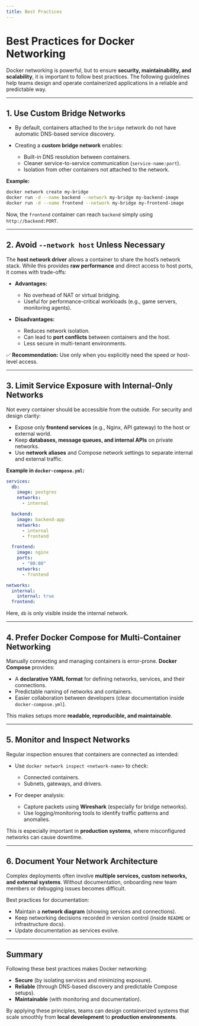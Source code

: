 ```yaml
---
title: Best Practices
---
```

# Best Practices for Docker Networking

Docker networking is powerful, but to ensure **security, maintainability, and scalability**, it is important to follow best practices. The following guidelines help teams design and operate containerized applications in a reliable and predictable way.

---

## 1. Use Custom Bridge Networks

* By default, containers attached to the `bridge` network do not have automatic DNS-based service discovery.
* Creating a **custom bridge network** enables:

  * Built-in DNS resolution between containers.
  * Cleaner service-to-service communication (`service-name:port`).
  * Isolation from other containers not attached to the network.

**Example:**

```bash
docker network create my-bridge
docker run -d --name backend --network my-bridge my-backend-image
docker run -d --name frontend --network my-bridge my-frontend-image
```

Now, the `frontend` container can reach `backend` simply using `http://backend:PORT`.

---

## 2. Avoid `--network host` Unless Necessary

The **host network driver** allows a container to share the host’s network stack. While this provides **raw performance** and direct access to host ports, it comes with trade-offs:

* **Advantages:**

  * No overhead of NAT or virtual bridging.
  * Useful for performance-critical workloads (e.g., game servers, monitoring agents).

* **Disadvantages:**

  * Reduces network isolation.
  * Can lead to **port conflicts** between containers and the host.
  * Less secure in multi-tenant environments.

✅ **Recommendation:** Use only when you explicitly need the speed or host-level access.

---

## 3. Limit Service Exposure with Internal-Only Networks

Not every container should be accessible from the outside.
For security and design clarity:

* Expose only **frontend services** (e.g., Nginx, API gateway) to the host or external world.
* Keep **databases, message queues, and internal APIs** on private networks.
* Use **network aliases** and Compose network settings to separate internal and external traffic.

**Example in `docker-compose.yml`:**

```yaml
services:
  db:
    image: postgres
    networks:
      - internal

  backend:
    image: backend-app
    networks:
      - internal
      - frontend

  frontend:
    image: nginx
    ports:
      - "80:80"
    networks:
      - frontend

networks:
  internal:
    internal: true
  frontend:
```

Here, `db` is only visible inside the internal network.

---

## 4. Prefer Docker Compose for Multi-Container Networking

Manually connecting and managing containers is error-prone. **Docker Compose** provides:

* A **declarative YAML format** for defining networks, services, and their connections.
* Predictable naming of networks and containers.
* Easier collaboration between developers (clear documentation inside `docker-compose.yml`).

This makes setups more **readable, reproducible, and maintainable**.

---

## 5. Monitor and Inspect Networks

Regular inspection ensures that containers are connected as intended:

* Use `docker network inspect <network-name>` to check:

  * Connected containers.
  * Subnets, gateways, and drivers.
* For deeper analysis:

  * Capture packets using **Wireshark** (especially for bridge networks).
  * Use logging/monitoring tools to identify traffic patterns and anomalies.

This is especially important in **production systems**, where misconfigured networks can cause downtime.

---

## 6. Document Your Network Architecture

Complex deployments often involve **multiple services, custom networks, and external systems**.
Without documentation, onboarding new team members or debugging issues becomes difficult.

Best practices for documentation:

* Maintain a **network diagram** (showing services and connections).
* Keep networking decisions recorded in version control (inside `README` or infrastructure docs).
* Update documentation as services evolve.

---

## Summary

Following these best practices makes Docker networking:

* **Secure** (by isolating services and minimizing exposure).
* **Reliable** (through DNS-based discovery and predictable Compose setups).
* **Maintainable** (with monitoring and documentation).

By applying these principles, teams can design containerized systems that scale smoothly from **local development** to **production environments**.
